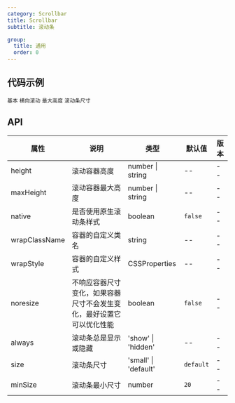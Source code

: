 ```yaml
---
category: Scrollbar
title: Scrollbar
subtitle: 滚动条

group:
  title: 通用
  order: 0
---
```


## 代码示例

<code src="./demo/basic.tsx">基本</code>
<code src="./demo/horizontal.tsx">横向滚动</code>
<code src="./demo/max-height.tsx">最大高度</code>
<code src="./demo/size.tsx">滚动条尺寸</code>

## API

| 属性          | 说明                                                                 | 类型                 | 默认值    | 版本 |
| ------------- | -------------------------------------------------------------------- | -------------------- | --------- | ---- |
| height        | 滚动容器高度                                                         | number \| string     | --        | --   |
| maxHeight     | 滚动容器最大高度                                                     | number \| string     | --        | --   |
| native        | 是否使用原生滚动条样式                                               | boolean              | `false`   | --   |
| wrapClassName | 容器的自定义类名                                                     | string               | --        | --   |
| wrapStyle     | 容器的自定义样式                                                     | CSSProperties        | --        | --   |
| noresize      | 不响应容器尺寸变化，如果容器尺寸不会发生变化，最好设置它可以优化性能 | boolean              | `false`   | --   |
| always        | 滚动条总是显示或隐藏                                                 | 'show' \| 'hidden'   | --        | --   |
| size          | 滚动条尺寸                                                           | 'small' \| 'default' | `default` | --   |
| minSize       | 滚动条最小尺寸                                                       | number               | `20`      | --   |
